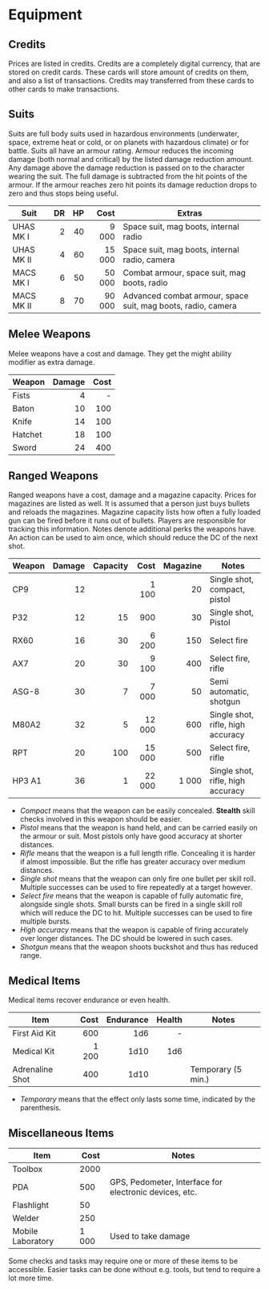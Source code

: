 # Equipment

## Credits

Prices are listed in credits. Credits are a completely digital currency,
that are stored on credit cards. These cards will store amount of credits
on them, and also a list of transactions. Credits may transferred from
these cards to other cards to make transactions.

## Suits

Suits are full body suits used in hazardous environments (underwater, space,
extreme heat or cold, or on planets with hazardous climate) or for battle.
Suits all have an armour rating. Armour reduces the incoming damage (both
normal and critical) by the listed damage reduction amount. Any damage above
the damage reduction is passed on to the character wearing the suit. The
full damage is subtracted from the hit points of the armour. If the armour
reaches zero hit points its damage reduction drops to zero and thus stops
being useful.

| Suit       |  DR |  HP |   Cost | Extras                                                       |
| ---------- | --: | --: | -----: | ------------------------------------------------------------ |
| UHAS MK I  |   2 |  40 |  9 000 | Space suit, mag boots, internal radio                        |
| UHAS MK II |   4 |  60 | 15 000 | Space suit, mag boots, internal radio, camera                |
| MACS MK I  |   6 |  50 | 50 000 | Combat armour, space suit, mag boots, radio                  |
| MACS MK II |   8 |  70 | 90 000 | Advanced combat armour, space suit, mag boots, radio, camera |

## Melee Weapons

Melee weapons have a cost and damage. They get the might ability modifier
as extra damage.

| Weapon  | Damage | Cost |
| ------- | -----: | ---: |
| Fists   |      4 |    - |
| Baton   |     10 |  100 |
| Knife   |     14 |  100 |
| Hatchet |     18 |  100 |
| Sword   |     24 |  400 |

## Ranged Weapons

Ranged weapons have a cost, damage and a magazine capacity. Prices for
magazines are listed as well. It is assumed that a person just buys
bullets and reloads the magazines. Magazine capacity lists how often
a fully loaded gun can be fired before it runs out of bullets. Players
are responsible for tracking this information. Notes denote additional
perks the weapons have. An action can be used to aim once, which should
reduce the DC of the next shot.

| Weapon | Damage | Capacity |   Cost | Magazine | Notes                             |
| ------ | -----: | -------: | -----: | -------: | --------------------------------- |
| CP9    |     12 |          |  1 100 |       20 | Single shot, compact, pistol      |
| P32    |     12 |       15 |    900 |       30 | Single shot, Pistol               |
| RX60   |     16 |       30 |  6 200 |      150 | Select fire                       |
| AX7    |     20 |       30 |  9 100 |      400 | Select fire, rifle                |
| ASG-8  |     30 |        7 |  7 000 |       50 | Semi automatic, shotgun
| M80A2  |     32 |        5 | 12 000 |      600 | Single shot, rifle, high accuracy |
| RPT    |     20 |      100 | 15 000 |      500 | Select fire, rifle                |
| HP3 A1 |     36 |        1 | 22 000 |    1 000 | Single shot, rifle, high accuracy |

* *Compact* means that the weapon can be easily concealed. **Stealth**
  skill checks involved in this weapon should be easier.
* *Pistol* means that the weapon is hand held, and can be carried easily
  on the armour or suit. Most pistols only have good accuracy at shorter
  distances.
* *Rifle* means that the weapon is a full length rifle. Concealing it is
  harder if almost impossible. But the rifle has greater accuracy over
  medium distances.
* *Single shot* means that the weapon can only fire one bullet per skill
  roll. Multiple successes can be used to fire repeatedly at a target
  however.
* *Select fire* means that the weapon is capable of fully automatic fire,
  alongside single shots. Small bursts can be fired in a single skill
  roll which will reduce the DC to hit. Multiple successes can be used to
  fire multiple bursts.
* *High accuracy* means that the weapon is capable of firing accurately
  over longer distances. The DC should be lowered in such cases.
* *Shotgun* means that the weapon shoots buckshot and thus has reduced
  range.

## Medical Items

Medical items recover endurance or even health.

| Item            |  Cost | Endurance | Health | Notes              |
| --------------- | ----: | --------: | -----: | ------------------ |
| First Aid Kit   |   600 |       1d6 |      - |                    |
| Medical Kit     | 1 200 |      1d10 |    1d6 |                    |
| Adrenaline Shot |   400 |      1d10 |        | Temporary (5 min.) |

* *Temporary* means that the effect only lasts some time, indicated by the
  parenthesis.

## Miscellaneous Items

| Item       | Cost | Notes                                                  |
| ---------- | ---- | ------------------------------------------------------ |
| Toolbox    | 2000 |                                                        |
| PDA        | 500  | GPS, Pedometer, Interface for electronic devices, etc. |
| Flashlight | 50   |                                                        |
| Welder     | 250  |                                                        |
| Mobile Laboratory|1 000 | Used to take damage                              |

Some checks and tasks may require one or more of these items to be accessible.
Easier tasks can be done without e.g. tools, but tend to require a lot more
time.
